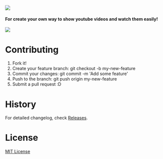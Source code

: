 ![](https://raw.github.com/samuelteixeiras/caite/master/app/images/caite.png)
============================================================
#### For create your own way to show youtube videos and watch them easily!

![](https://raw.github.com/samuelteixeiras/caite/master/app/images/home.png)

# Contributing
1. Fork it!
2. Create your feature branch: git checkout -b my-new-feature
3. Commit your changes: git commit -m 'Add some feature'
4. Push to the branch: git push origin my-new-feature
5. Submit a pull request :D

# History
For detailed changelog, check [Releases](https://github.com/samuelteixeiras/caite/releases).

# License
[MIT License](http://opensource.org/licenses/MIT)


